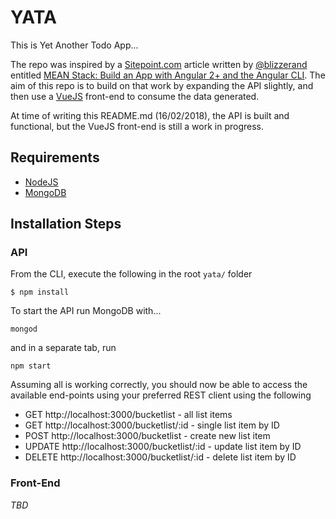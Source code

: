 # YATA
This is Yet Another Todo App...

The repo was inspired by a [Sitepoint.com](https://www.sitepoint.com) article written by [@blizzerand](https://github.com/blizzerand) entitled [MEAN Stack: Build an App with Angular 2+ and the Angular CLI](https://www.sitepoint.com/mean-stack-angular-2-angular-cli/). The aim of this repo is to build on that work by expanding the API slightly, and then use a [VueJS](https://vuejs.org/) front-end to consume the data generated.

At time of writing this README.md (16/02/2018), the API is built and functional, but the VueJS front-end is still a work in progress.

## Requirements
 - [NodeJS](https://nodejs.org/)
 - [MongoDB](https://www.mongodb.com/)

## Installation Steps
### API
From the CLI, execute the following in the root `yata/` folder
```cli
$ npm install
```

To start the API run MongoDB with...
```cli
mongod
```

and in a separate tab, run
```cli
npm start
```

Assuming all is working correctly, you should now be able to access the available end-points using your preferred REST client using the following

 - GET http://localhost:3000/bucketlist - all list items
 - GET http://localhost:3000/bucketlist/:id - single list item by ID
 - POST http://localhost:3000/bucketlist - create new list item
 - UPDATE http://localhost:3000/bucketlist/:id - update list item by ID
 - DELETE http://localhost:3000/bucketlist/:id - delete list item by ID


### Front-End
_TBD_